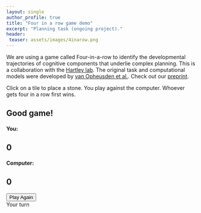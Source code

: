 ```yaml
---
layout: single
author_profile: true
title: "Four in a row game demo"
excerpt: "Planning task (ongoing project)."
header:
 teaser: assets/images/4inarow.png
---
```


We are using a game called Four-in-a-row to identify the developmental trajectories of cognitive components that underlie complex planning. This is a collaboration with the [Hartley lab](https://www.hartleylab.org/). The original task and computational models were developed by [van Opheusden et al.](https://basvanopheusden.github.io/).
Check out our [preprint](https://psyarxiv.com/7fqsr).

Click on a tile to place a stone. You play against the computer. Whoever gets four in a row first wins.

<link href = "/assets/4inarow/stylesheet.css" rel="stylesheet">
<link href= " https://cdnjs.cloudflare.com/ajax/libs/font-awesome/4.7.0/css/font-awesome.min.css" rel="stylesheet">
<div class="modal fade blackshadow" id="feedback-modal" data-backdrop="static" role="dialog" aria-hidden="true">
	<div class="modal-dialog modal-sm">
		<div class="modal-content">
			<div class="modal-body">
				<h2 class="modal-title">Good game!</h2>
				<div class='row'>
					<div class='col-xs-10 col-xs-offset-1 text-center' id='scorebox'>
						<div id='p0-score' class='col-xs-6 text-center'>
							<h4>You:</h4>
							<h2>0</h2>
						</div>
						<div id='p1-score' class='col-xs-6 text-center'>
							<h4>Computer:</h4>
							<h2>0</h2>
						</div>
					</div>
				</div>
			<button class="btn btn-large btn-warning" id="next-trial">Play Again</button>
			</div>
		</div>
	</div>
</div>

<div class='container-fluid text-center'>
	<div class='row'>
		<div class="headertext">
			Your turn
		</div>
	</div>
	<div class="row">
		<div class="container-fluid col-xs-8 canvas-container">
			<div class="canvas"></div>
		</div>
	</div>
</div>

<script src="/assets/4inarow/underscore-min.js"></script>
<script src="/assets/4inarow/util.js"></script>
<script src="/assets/4inarow/game.js"></script>
<script src="/assets/4inarow/AI.js"></script>
<script src="/assets/4inarow/makemove.js"></script>

<script>
	var blocks, player;
	M=9;
	N=4;
	K=4;
	current_block = 0;

	window.onload = () => {
		player = new Player();
		board = new Board();
		board.create_tiles()
		blocks = [new Condition_AI(60)];
		blocks[current_block].run();
	};
</script>
